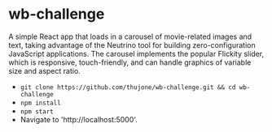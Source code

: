 # wb-challenge

A simple React app that loads in a carousel of movie-related images and text, taking advantage of the Neutrino tool for building zero-configuration JavaScript applications. The carousel implements the popular Flickity slider, which is responsive, touch-friendly, and can handle graphics of variable size and aspect ratio.

* `git clone https://github.com/thujone/wb-challenge.git && cd wb-challenge`
* `npm install`
* `npm start`
* Navigate to 'http://localhost:5000'.
